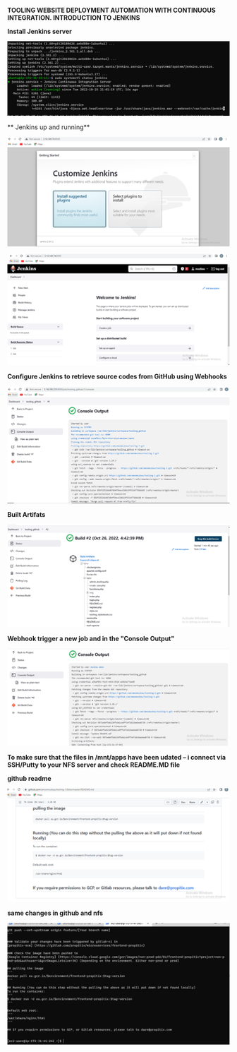 **TOOLING WEBSITE DEPLOYMENT AUTOMATION WITH CONTINUOUS INTEGRATION. INTRODUCTION TO JENKINS**

**Install Jenkins server**

**![jenkinsinstalled](./images/jenkinsintalled.PNG)**

** Jenkins up and running**

**![jenkinsup](./images/jenkinsup.PNG)**

**![jenkinsboard](./images/jenkinsboard.PNG)**

**Configure Jenkins to retrieve source codes from GitHub using Webhooks**

**![consoleoutput](./images/consoleoutput.PNG)**

**Built Artifats**

**![BuiltArtifats](./images/builtartifat.PNG)**

**Webhook  trigger a new job and in the "Console Output"**

**![trigger](./images/trigger.PNG)**

**To make sure that the files in /mnt/apps have been udated – i connect via SSH/Putty to your NFS server and check README.MD file**

**github readme**

**![githubreadme](./images/githubreadme.PNG)**

**same changes in github and nfs**

**![nfs](./images/NFSconnection.PNG)**


